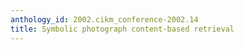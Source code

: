 ```yaml
---
anthology_id: 2002.cikm_conference-2002.14
title: Symbolic photograph content-based retrieval
---
```

